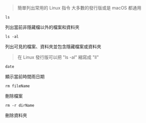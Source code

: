 > 簡單列出常用的 Linux 指令
> 大多數的發行版或是 macOS 都通用

```
ls
```

列出當前非隱藏檔以外的檔案和資料夾

```
ls -al
```

列出可見的檔案、資料夾並包含隱藏檔案或資料夾

> 在 Linux 發行版可以把 "ls -al" 縮寫成 "ll"

```
date
```

顯示當前時間雨日期

```
rm fileName
```

刪除檔案

```
rm -r dirName
```

刪除資料夾